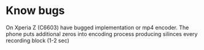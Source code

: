 # Know bugs

On Xperia Z (C6603) have bugged implementation or mp4 encoder. The phone puts additional zeros into encoding process producing silinces every recording block (1-2 sec)
